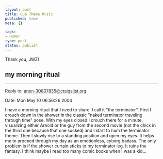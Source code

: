```yaml
--- 
layout: post
title: Cue Theme Music
published: true
meta: {}

tags: 
- Humor
type: post
status: publish
---
```

Thank you, JWZ!
<h2>my morning ritual 
</h2>
<hr />
Reply to: <a href="mailto:anon-30807835@craigslist.org">anon-30807835@craigslist.org</a><br />

Date: Mon May 10 06:56:26 2004<p>
I have a morning ritual that I need to share. I call it "the
terminator". First I crouch down in the shower in the classic "naked
terminator traveling through time" pose. With my eyes closed I crouch
there for a minute, visualizing either Arnold or the guy from the
second movie (not the chick in the third one because that one sucked)
and I start to hum the terminator theme. Then I slowly rise to a
standing position and open my eyes. It helps me to proceed through my
day as an emotionless, cyborg badass. The only problem is if the shower
curtain sticks to my terminator leg. It ruins the fantasy. I think
maybe I read too many comic books when I was a kid...</p>
